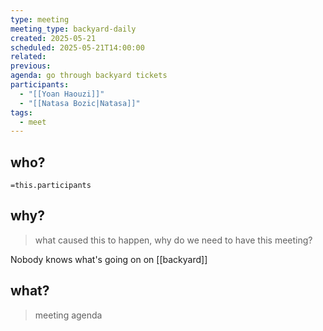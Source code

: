 ```yaml
---
type: meeting
meeting_type: backyard-daily
created: 2025-05-21
scheduled: 2025-05-21T14:00:00
related:
previous:
agenda: go through backyard tickets
participants:
  - "[[Yoan Haouzi]]"
  - "[[Natasa Bozic|Natasa]]"
tags:
  - meet
---
```

## who?

`=this.participants`

## why?
> what caused this to happen, why do we need to have this meeting?

Nobody knows what's going on on [[backyard]]

## what?
> meeting agenda

